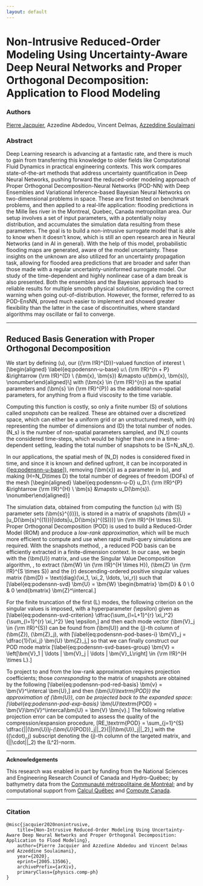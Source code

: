 ```yaml
---
layout: default
---
```

# Non-Intrusive Reduced-Order Modeling Using Uncertainty-Aware Deep Neural Networks and Proper Orthogonal Decomposition: Application to Flood Modeling
### Authors
[Pierre Jacquier](https://pierrejacquier.com), Azzedine Abdedou, Vincent Delmas, [Azzeddine Soulaïmani](https://www.etsmtl.ca/en/research/professors/asoulaimani/)

### Abstract
Deep Learning research is advancing at a fantastic rate, and there is
much to gain from transferring this knowledge to older fields like
Computational Fluid Dynamics in practical engineering contexts. This
work compares state-of-the-art methods that address uncertainty
quantification in Deep Neural Networks, pushing forward the
reduced-order modeling approach of Proper Orthogonal
Decomposition-Neural Networks (POD-NN) with Deep Ensembles and
Variational Inference-based Bayesian Neural Networks on two-dimensional
problems in space. These are first tested on benchmark problems, and
then applied to a real-life application: flooding predictions in the
Mille Îles river in the Montreal, Quebec, Canada metropolitan area. Our
setup involves a set of input parameters, with a potentially noisy
distribution, and accumulates the simulation data resulting from these
parameters. The goal is to build a non-intrusive surrogate model that is
able to know when it doesn’t know, which is still an open research area
in Neural Networks (and in AI in general). With the help of this model,
probabilistic flooding maps are generated, aware of the model
uncertainty. These insights on the unknown are also utilized for an
uncertainty propagation task, allowing for flooded area predictions that
are broader and safer than those made with a regular
uncertainty-uninformed surrogate model. Our study of the time-dependent
and highly nonlinear case of a dam break is also presented. Both the
ensembles and the Bayesian approach lead to reliable results for
multiple smooth physical solutions, providing the correct warning when
going out-of-distribution. However, the former, referred to as
POD-EnsNN, proved much easier to implement and showed greater
flexibility than the latter in the case of discontinuities, where
standard algorithms may oscillate or fail to converge.

* * * * * *

## Reduced Basis Generation with Proper Orthogonal Decomposition

We start by defining \(u\), our \({\rm I\!R}^{D}\)-valued function of
interest \\[\begin{aligned}
\label{eq:podensnn-u-base}
    u:\ {\rm I\!R}^{n + P} &\rightarrow {\rm I\!R}^{D} \\
                         (\bm{x}, \bm{s}) &\mapsto u(\bm{x}, \bm{s}), \nonumber\end{aligned}\\]
with \(\bm{x} \in {\rm I\!R}^{n}\) as the spatial parameters and
\(\bm{s} \in {\rm I\!R}^{P}\) as the additional non-spatial parameters,
for anything from a fluid viscosity to the time variable.

Computing this function is costly, so only a finite number \(S\) of
solutions called *snapshots* can be realized. These are obtained over a
discretized space, which can either be a uniform grid or an unstructured
mesh, with \(n\) representing the number of dimensions and \(D\) the
total number of nodes. \(N_s\) is the number of non-spatial parameters
sampled, and \(N_t\) counts the considered time-steps, which would be
higher than one in a time-dependent setting, leading the total number of
snapshots to be \(S=N_sN_t\).

In our applications, the spatial mesh of \(N_D\) nodes is considered
fixed in time, and since it is known and defined upfront, it can be
incorporated in ([\[eq:podensnn-u-base\]](#eq:podensnn-u-base)),
removing \(\bm{x}\) as a parameter in \(u\), and making
\(H=N_D\times D\) the total number of degrees of freedom (DOFs) of the
mesh \[\begin{aligned}
\label{eq:podensnn-u-D}
    u_D:\ {\rm I\!R}^{P} &\rightarrow {\rm I\!R}^{H} \\
                         \bm{s} &\mapsto u_D(\bm{s}). \nonumber\end{aligned}\]

The simulation data, obtained from computing the function \(u\) with
\(S\) parameter sets \(\bm{s}^{(i)}\), is stored in a matrix of
snapshots
\(\bm{U} = [u_D(\bm{s}^{(1)})|\ldots|u_D(\bm{s}^{(S)})] \in {\rm I\!R}^{H \times S}\).
Proper Orthogonal Decomposition (POD) is used to build a Reduced-Order
Model (ROM) and produce a *low-rank approximation*, which will be much
more efficient to compute and use when rapid multi-query simulations are
required. With the snapshots method, , a reduced POD basis can be
efficiently extracted in a finite-dimension context. In our case, we
begin with the \(\bm{U}\) matrix, and use the Singular Value
Decomposition algorithm, , to extract
\(\bm{W} \in {\rm I\!R}^{H \times H}\),
\(\bm{Z} \in {\rm I\!R}^{S \times S}\) and the \(r\) descending-ordered
positive singular values matrix
\(\bm{D} = \text{diag}(\xi_1, \xi_2, \ldots, \xi_r)\) such that
\[\label{eq:podensnn-svd}
    \bm{U} = \bm{W} \begin{bmatrix} \bm{D} & 0 \\ 0 & 0 \end{bmatrix} \bm{Z}^\intercal.\]

For the finite truncation of the first \(L\) modes, the following
criterion on the singular values is imposed, with a hyperparameter
\(\epsilon\) given as \[\label{eq:podensnn-svd-criterion}
    \dfrac{\sum_{l=L+1}^{r} \xi_l^2}{\sum_{l=1}^{r} \xi_l^2} \leq \epsilon,\]
and then each mode vector \(\bm{V}_j \in {\rm I\!R}^{S}\) can be found
from \(\bm{U}\) and the \(j\)-th column of \(\bm{Z}\), \(\bm{Z}_j\),
with \[\label{eq:podensnn-pod-bases-i}
    \bm{V}_j = \dfrac{1}{\xi_j} \bm{U} \bm{Z}_j,\] so that we can
finally construct our POD mode matrix
\[\label{eq:podensnn-svd-bases-group}
    \bm{V} = \left[\bm{V}_1 | \ldots | \bm{V}_j | \ldots | \bm{V}_L\right] \in {\rm I\!R}^{H \times L}.\]

To project to and from the low-rank approximation requires projection
coefficients; those *corresponding* to the matrix of snapshots are
obtained by the following \[\label{eq:podensnn-pod-red-basis}
    \bm{v} = \bm{V}^\intercal \bm{U},\] and then \(\bm{U}_\textrm{POD}\)
the approximation of \(\bm{U}\), can be projected back to the expanded
space: \[\label{eq:podensnn-pod-exp-basis}
\bm{U}_\textrm{POD} = \bm{V}\bm{V}^\intercal\bm{U} = \bm{V} \bm{v}.\]
The following relative projection error can be computed to assess the
quality of the compression/expansion procedure,
\[RE_\textrm{POD} = \sum_{j=1}^{S} \dfrac{||(\bm{U})_j-(\bm{U}_{POD})_j||_2}{||(\bm{U})_j||_2},\]
with the \((\cdot)_j\) subscript denoting the \(j\)-th column of the
targeted matrix, and \(||\cdot||_2\) the \(L^2\)-norm.


* * * * * 

**Acknowledgements**

This research was enabled in part by funding from the National Sciences
and Engineering Research Council of Canada and Hydro-Québec; by bathymetry data from the
[Communauté métropolitaine de Montréal](https://cmm.qc.ca/); and by
computational support from [Calcul Québec](www.calculquebec.ca) and
[Compute Canada](www.computecanada.ca).

* * * * *

### Citation
```
@misc{jacquier2020nonintrusive,
    title={Non-Intrusive Reduced-Order Modeling Using Uncertainty-Aware Deep Neural Networks and Proper Orthogonal Decomposition: Application to Flood Modeling},
    author={Pierre Jacquier and Azzedine Abdedou and Vincent Delmas and Azzeddine Soulaimani},
    year={2020},
    eprint={2005.13506},
    archivePrefix={arXiv},
    primaryClass={physics.comp-ph}
}
```
